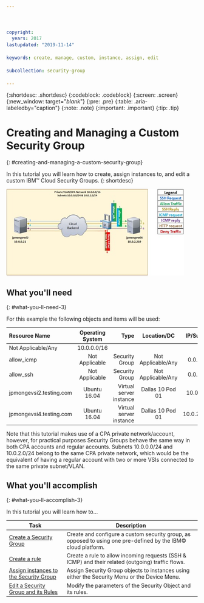 ```yaml
---



copyright:
  years: 2017
lastupdated: "2019-11-14"

keywords: create, manage, custom, instance, assign, edit

subcollection: security-group

---
```


{:shortdesc: .shortdesc}
{:codeblock: .codeblock}
{:screen: .screen}
{:new_window: target="_blank_"}
{:pre: .pre}
{:table: .aria-labeledby="caption"}
{:note: .note}
{:important: .important}
{:tip: .tip}

# Creating and Managing a Custom Security Group
{: #creating-and-managing-a-custom-security-group}

In this tutorial you will learn how to create, assign instances to, and edit a custom IBM™ Cloud Security Groups.
{: shortdesc}

![Custom Security Group](./images/goal.jpg)

## What you'll need
{: #what-you-ll-need-3}

For this example the following objects and items will be used:

| Resource Name  | Operating System | Type | Location/DC | IP/Subnet |
|:------------- |:---------------:| -------------:| :---------------:| ---------------:|
| Not Applicable/Any | 10.0.0.0/16 |
| allow_icmp | Not Applicable  | Security Group | Not Applicable/Any | 0.0.0.0/0 |
| allow_ssh | Not Applicable | Security Group | Not Applicable/Any | 0.0.0.0/0 |
|jpmongevsi2.testing.com | Ubuntu 16.04 | Virtual server instance | Dallas 10 Pod 01 | 10.0.0.21 |
|jpmongevsi4.testing.com | Ubuntu 16.04 | Virtual server instance |	Dallas 10 Pod 01	| 10.0.2.219 |


Note that this tutorial makes use of a CPA private network/account, however, for practical purposes Security Groups behave the same way in both CPA accounts and regular accounts. Subnets 10.0.0.0/24 and 10.0.2.0/24 belong to the same CPA private network, which would be the equivalent of having a regular account with two or more VSIs connected to the same private subnet/VLAN.


## What you'll accomplish
{: #what-you-ll-accomplish-3}

In this tutorial you will learn how to...

Task  | Description
------------- | -------------
[Create a Security Group](/docs/security-groups?topic=security-groups-creating-a-security-group) | Create and configure a custom security group, as opposed to using one pre-defined by the IBM© cloud platform.
[Create a rule](/docs/security-groups?topic=security-groups-creating-a-new-rule) | Create a rule to allow incoming requests (SSH & ICMP) and their related (outgoing) traffic flows.
[Assign instances to the Security Group](/docs/security-groups?topic=security-groups-assigning-instances-to-the-security-group) | Assign Security Group objects to instances using either the Security Menu or the Device Menu.
[Edit a Security Group and its Rules](/docs/security-groups?topic=security-groups-editing-a-security-group) | Modify the parameters of the Security Object and its rules.
